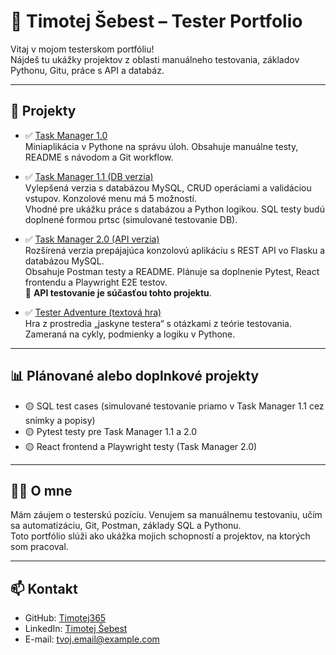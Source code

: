 # 🧪 Timotej Šebest – Tester Portfolio

Vitaj v mojom testerskom portfóliu!  
Nájdeš tu ukážky projektov z oblasti manuálneho testovania, základov Pythonu, Gitu, práce s API a databáz.

---

## 📁 Projekty

- ✅ [Task Manager 1.0](https://github.com/Timotej365/task-manager-1.0)  
  Miniaplikácia v Pythone na správu úloh. Obsahuje manuálne testy, README s návodom a Git workflow.

- ✅ [Task Manager 1.1 (DB verzia)](https://github.com/Timotej365/task-manager-1.1)  
  Vylepšená verzia s databázou MySQL, CRUD operáciami a validáciou vstupov. Konzolové menu má 5 možností.  
  Vhodné pre ukážku práce s databázou a Python logikou. SQL testy budú doplnené formou prtsc (simulované testovanie DB).

- ✅ [Task Manager 2.0 (API verzia)](https://github.com/Timotej365/TASK_MANAGER-2.0)  
  Rozšírená verzia prepájajúca konzolovú aplikáciu s REST API vo Flasku a databázou MySQL.  
  Obsahuje Postman testy a README. Plánuje sa doplnenie Pytest, React frontendu a Playwright E2E testov.  
  🧪 **API testovanie je súčasťou tohto projektu**.

- ✅ [Tester Adventure (textová hra)](https://github.com/Timotej365/TESTER-ADVENTURE)  
  Hra z prostredia „jaskyne testera“ s otázkami z teórie testovania. Zameraná na cykly, podmienky a logiku v Pythone.

---

## 📊 Plánované alebo doplnkové projekty

- 🟡 SQL test cases (simulované testovanie priamo v Task Manager 1.1 cez snímky a popisy)
- 🟡 Pytest testy pre Task Manager 1.1 a 2.0
- 🟡 React frontend a Playwright testy (Task Manager 2.0)

---

## 👨‍💻 O mne

Mám záujem o testerskú pozíciu. Venujem sa manuálnemu testovaniu, učím sa automatizáciu, Git, Postman, základy SQL a Pythonu.  
Toto portfólio slúži ako ukážka mojich schopností a projektov, na ktorých som pracoval.

---

## 📫 Kontakt

- GitHub: [Timotej365](https://github.com/Timotej365)
- LinkedIn: [Timotej Šebest](https://www.linkedin.com/in/timotej365/)
- E-mail: [tvoj.email@example.com](mailto:tvoj.email@example.com)
